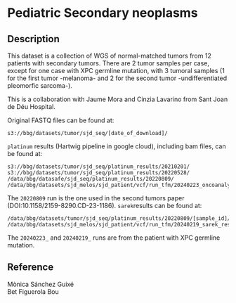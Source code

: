 # Pediatric Secondary neoplasms

## Description

This dataset is a collection of WGS of normal-matched tumors from 12 patients with secondary tumors. There are 2 tumor samples per case, except for one case with XPC germline mutation, with 3 tumoral samples (1 for the first tumor -melanoma- and 2 for the second tumor -undifferentiated pleomorfic sarcoma-).

This is a collaboration with Jaume Mora and Cinzia Lavarino from Sant Joan de Déu Hospital.

Original FASTQ files can be found at:
```
s3://bbg/datasets/tumor/sjd_seq/[date_of_download]/

```
`platinum` results (Hartwig pipeline in google cloud), including bam files, can be found at:
```
s3://bbg/datasets/tumor/sjd_seq/platinum_results/20210201/
s3://bbg/datasets/tumor/sjd_seq/platinum_results/20220528/
/data/bbg/datasafe/sjd_seq/platinum_results/20220809/
/data/bbg/datasets/sjd_melos/sjd_patient/vcf/run_tfm/20240223_oncoanalyser_results/

```

The `20220809` run is the one used in the second tumors paper (DOI:10.1158/2159-8290.CD-23-1186).
`sarek`results can be found at:
```
/data/bbg/datasets/tumor/sjd_seq/platinum_results/20220809/[sample_id]/sarek_results/
/data/bbg/datasets/sjd_melos/sjd_patient/vcf/run_tfm/20240219_sarek_results/

```
The `20240223_` and `20240219_` runs are from the patient with XPC germline mutation. 

## Reference
Mònica Sánchez Guixé  
Bet Figuerola Bou
